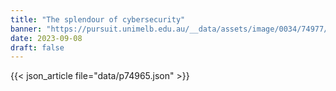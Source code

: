 ```yaml
---
title: "The splendour of cybersecurity"
banner: "https://pursuit.unimelb.edu.au/__data/assets/image/0034/74977/The-splendour-of-cybersecurity_658758af-ca31-4415-b567-fcc02709a7a8.jpg"
date: 2023-09-08
draft: false
---
```


{{< json_article file="data/p74965.json" >}}